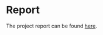 # Report

The project report can be found [here](https://tyranitar.notion.site/Continuous-Control-A2C-vs-D4PG-e3ff6b37be6349ee974a3fadd95d3e3b).
